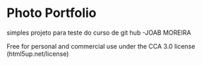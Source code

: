 # Photo Portfolio

simples projeto para teste do curso de git hub -JOAB MOREIRA

Free for personal and commercial use under the CCA 3.0 license (html5up.net/license)
